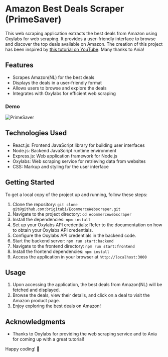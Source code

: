 # Amazon Best Deals Scraper (PrimeSaver)

This web scraping application extracts the best deals from Amazon using Oxylabs for web scraping. It provides a user-friendly interface to browse and discover the top deals available on Amazon. The creation of this project has been inspired by [this tutorial on YouTube](https://www.youtube.com/watch?v=2hSC2HaPJDA). Many thanks to Ania! 

## Features

- Scrapes Amazon(NL) for the best deals
- Displays the deals in a user-friendly format
- Allows users to browse and explore the deals
- Integrates with Oxylabs for efficient web scraping

### Demo

![PrimeSaver](images/PrimeSaver.png)

## Technologies Used

- React.js: Frontend JavaScript library for building user interfaces
- Node.js: Backend JavaScript runtime environment
- Express.js: Web application framework for Node.js
- Oxylabs: Web scraping service for retrieving data from websites
- CSS: Markup and styling for the user interface

## Getting Started

To get a local copy of the project up and running, follow these steps:

1. Clone the repository: `git clone git@github.com:brigitabi/EcommerceWebscraper.git`
2. Navigate to the project directory: `cd ecommercewebscraper`
3. Install the dependencies: `npm install`
4. Set up your Oxylabs API credentials: Refer to the documentation on how to obtain your Oxylabs API credentials.
5. Configure the Oxylabs API credentials in the backend code.
6. Start the backend server: `npm run start:backend`
7. Navigate to the frontend directory: `npm run start:frontend`
8. Install the frontend dependencies: `npm install`
9. Access the application in your browser at `http://localhost:3000`

## Usage

1. Upon accessing the application, the best deals from Amazon(NL) will be fetched and displayed.
2. Browse the deals, view their details, and click on a deal to visit the Amazon product page.
3. Enjoy exploring the best deals on Amazon!

## Acknowledgments
- Thanks to Oxylabs for providing the web scraping service and to Ania for coming up with a great tutorial!

Happy coding! 🚀


